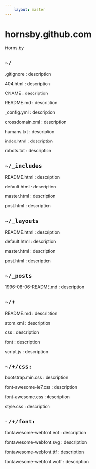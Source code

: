 ```yaml
---
    layout: master
---
```


hornsby.github.com
==================

Horns.by

`~/`
----

.gitignore
: description

404.html
: description

CNAME
: description

README.md
: description

_config.yml
: description

crossdomain.xml
: description

humans.txt
: description

index.html
: description

robots.txt
: description

`~/_includes`
----

README.html
: description

default.html
: description

master.html
: description

post.html
: description

`~/_layouts`
----

README.html
: description

default.html
: description

master.html
: description

post.html
: description

`~/_posts`
----

1996-08-06-README.md
: description

`~/+`
----

README.md
: description

atom.xml
: description

css
: description

font
: description

script.js
: description

`~/+/css:`
----

bootstrap.min.css
: description

font-awesome-ie7.css
: description

font-awesome.css
: description

style.css
: description

`~/+/font:`
----

fontawesome-webfont.eot
: description

fontawesome-webfont.svg
: description

fontawesome-webfont.ttf
: description

fontawesome-webfont.woff
: description
